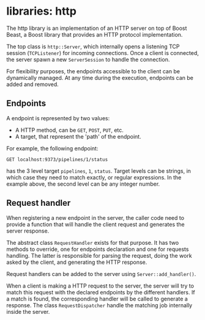 # libraries: http

The http library is an implementation of an HTTP server on top of Boost Beast, 
a Boost library that provides an HTTP protocol implementation. 

The top class is `http::Server`, which internally opens a listening TCP 
session (`TCPListener`) for incoming connections. 
Once a client is connected, the server spawn a new `ServerSession` 
to handle the connection.

For flexibility purposes, the endpoints accessible to the client can be 
dynamically managed. At any time during the execution, endpoints can be added
and removed.

## Endpoints

A endpoint is represented by two values:

- A HTTP method, can be `GET`, `POST`, `PUT`, etc.
- A target, that represent the 'path' of the endpoint.

For example, the following endpoint:
```
GET localhost:9373/pipelines/1/status
```
has the 3 level target `pipelines`, `1`, `status`. Target levels can be 
strings, in which case they need to match exactly, or regular expressions. In
the example above, the second level can be any integer number.

## Request handler

When registering a new endpoint in the server, the caller code need to provide
a function that will handle the client request and generates 
the server response.

The abstract class `RequestHandler` exists for that purpose. It has two
methods to override, one for endpoints declaration and one for requests 
handling. The latter is responsible for parsing the request, doing the 
work asked by the client, and generating the HTTP response.

Request handlers can be added to the server using `Server::add_handler()`.

When a client is making a HTTP request to the server, the server will try to 
match this request with the declared endpoints by the different handlers. 
If a match is found, the corresponding handler will be called to generate 
a response. 
The class `RequestDispatcher` handle the matching job internally inside 
the server.